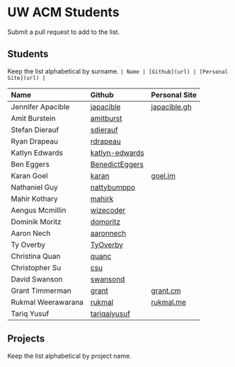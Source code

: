 UW ACM Students
===============
Submit a pull request to add to the list. 

## Students
Keep the list alphabetical by surname.
`| Name | [Github](url) | [Personal Site](url) |`

| Name | Github | Personal Site |
| :--- | :----- | :------------ |
| Jennifer Apacible | [japacible](https://github.com/japacible) | [japacible.gh](http://japacible.github.io/) |
| Amit Burstein | [amitburst](https://github.com/amitburst) | |
| Stefan Dierauf | [sdierauf](https://github.com/sdierauf) | |
| Ryan Drapeau | [rdrapeau](https://github.com/rdrapeau) | |
| Katlyn Edwards | [katlyn-edwards](https://github.com/katlyn-edwards) | |
| Ben Eggers | [BenedictEggers](https://github.com/BenedictEggers) | |
| Karan Goel | [karan](https://github.com/karan) | [goel.im](http://www.goel.im) |
| Nathaniel Guy | [nattybumppo](https://github.com/nattybumppo) | |
| Mahir Kothary | [mahirk](https://github.com/mahirk) | |
| Aengus Mcmillin | [wizecoder](https://github.com/wizecoder) | |
| Dominik Moritz | [domoritz](https://github.com/domoritz) | |
| Aaron Nech | [aaronnech](https://github.com/aaronnech) | |
| Ty Overby | [TyOverby](https://github.com/TyOverby) | |
| Christina Quan| [quanc](https://github.com/quanc) | |
| Christopher Su | [csu](https://github.com/csu) | |
| David Swanson | [swansond](https://github.com/swansond) | |
| Grant Timmerman | [grant](https://github.com/grant) | [grant.cm](http://www.grant.cm/) |
| Rukmal Weerawarana | [rukmal](https://github.com/rukmal) |[rukmal.me](http://rukmal.me/)|
| Tariq Yusuf | [tariqajyusuf](https://github.com/tariqajyusuf) | |

## Projects
Keep the list alphabetical by project name.
